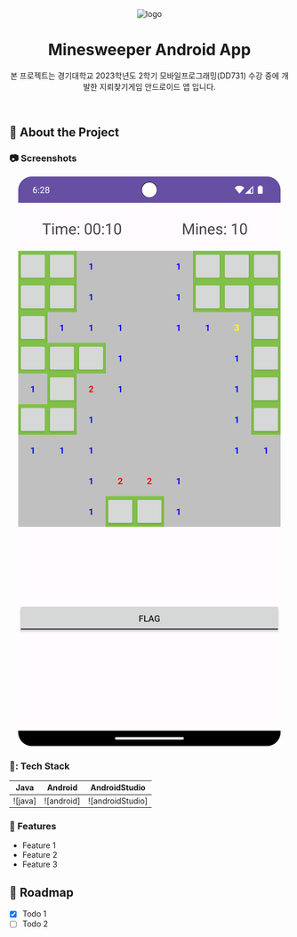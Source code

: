 <div align="center">

  <img src="assets/minesweeperIcon.webp" alt="logo" width="200" height="auto" />
  <h1>Minesweeper Android App</h1>
  
  <p>
    본 프로젝트는 경기대학교 2023학년도 2학기 모바일프로그래밍(DD731) 수강 중에 개발한 지뢰찾기게임 안드로이드 앱 입니다.
  </p>
  
  
</div>

<br />
  

<!-- About the Project -->
## :star2: About the Project


<!-- Screenshots -->
### :camera: Screenshots

<div align="center"> 
  <img src="preview.png" alt="screenshot" />
</div>


<!-- TechStack -->
### 📃: Tech Stack
|   Java   |   Android   |  AndroidStudio   |
| :------: | :---------: | :--------------: |
| ![java]  | ![android]  | ![androidStudio] |


<!-- Features -->
### :dart: Features

- Feature 1
- Feature 2
- Feature 3


<!-- Roadmap -->
## :compass: Roadmap

* [x] Todo 1
* [ ] Todo 2
